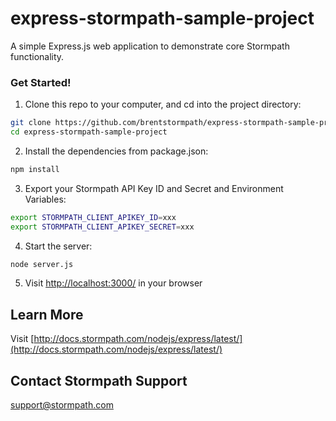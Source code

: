 # express-stormpath-sample-project
A simple Express.js web application to demonstrate core Stormpath functionality.

### Get Started!

1. Clone this repo to your computer, and cd into the project directory:

  ```bash
  git clone https://github.com/brentstormpath/express-stormpath-sample-project.git
  cd express-stormpath-sample-project
  ```

2. Install the dependencies from package.json:

  ```bash
  npm install
  ```

3. Export your Stormpath API Key ID and Secret and Environment Variables:

  ```bash
  export STORMPATH_CLIENT_APIKEY_ID=xxx
  export STORMPATH_CLIENT_APIKEY_SECRET=xxx
  ```

4. Start the server:

  ```bash
  node server.js
  ```

5. Visit [http://localhost:3000/](http://localhost:3000/) in your browser

## Learn More
Visit [http://docs.stormpath.com/nodejs/express/latest/](http://docs.stormpath.com/nodejs/express/latest/)

## Contact Stormpath Support
[support@stormpath.com](mailto:support@stormpath.com)
